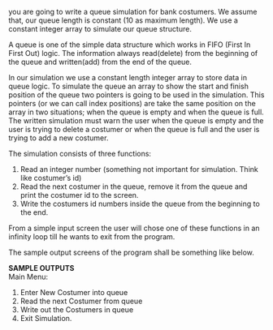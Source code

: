 

you are going to write a queue simulation for bank costumers. We assume that, our queue length
is constant (10 as maximum length). We use a constant integer array to simulate our queue structure.


A queue is one of the simple data structure which works in FIFO (First In First Out) logic. The information always
read(delete) from the beginning of the queue and written(add) from the end of the queue.


In our simulation we use a constant length integer array to store data in queue logic. To simulate the queue an
array to show the start and finish position of the queue two pointers is going to be used in the simulation. This
pointers (or we can call index positions) are take the same position on the array in two situations; when the queue
is empty and when the queue is full. The written simulation must warn the user when the queue is empty and the
user is trying to delete a costumer or when the queue is full and the user is trying to add a new costumer.


The simulation consists of three functions:
   1. Read an integer number (something not important for simulation. Think like costumer’s id)
   2. Read the next costumer in the queue, remove it from the queue and print the costumer id to the screen.
   3. Write the costumers id numbers inside the queue from the beginning to the end.


From a simple input screen the user will chose one of these functions in an infinity loop till he wants to exit from
the program.


The sample output screens of the program shall be something like below.



**SAMPLE OUTPUTS**<br/>
Main Menu:  
1. Enter New Costumer into queue <br/>
2. Read the next Costumer from queue <br/>
3. Write out the Costumers in queue <br/>
4. Exit Simulation.
